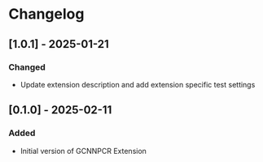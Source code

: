 # Changelog

## [1.0.1] - 2025-01-21
### Changed
- Update extension description and add extension specific test settings


## [0.1.0] - 2025-02-11

### Added

- Initial version of GCNNPCR Extension
